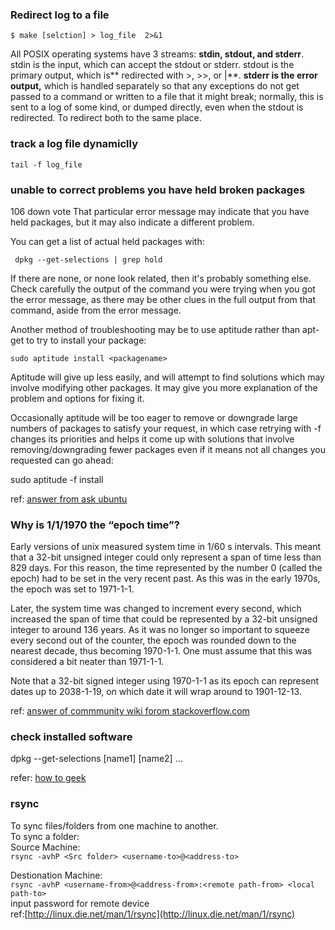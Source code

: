 ### Redirect log to a file ###
```$ make [selction] > log_file  2>&1```  

All POSIX operating systems have 3 streams: **stdin, stdout, and stderr**. stdin is the input, which can accept the stdout or stderr. stdout is the primary output, which is** redirected with >, >>, or |**. **stderr is the error output,** which is handled separately so that any exceptions do not get passed to a command or written to a file that it might break; normally, this is sent to a log of some kind, or dumped directly, even when the stdout is redirected. To redirect both to the same place.

### track a log file dynamiclly ###

``` tail -f log_file ```

### unable to correct problems you have held broken packages ###

106
down vote
That particular error message may indicate that you have held packages, but it may also indicate a different problem.  

You can get a list of actual held packages with:  

`` dpkg --get-selections | grep hold``  

If there are none, or none look related, then it's probably something else. Check carefully the output of the command you were trying when you got the error message, as there may be other clues in the full output from that command, aside from the error message.  

Another method of troubleshooting may be to use aptitude rather than apt-get to try to install your package:  

``sudo aptitude install <packagename>``  

Aptitude will give up less easily, and will attempt to find solutions which may involve modifying other packages. It may give you more explanation of the problem and options for fixing it.  

Occasionally aptitude will be too eager to remove or downgrade large numbers of packages to satisfy your request, in which case retrying with -f changes its priorities and helps it come up with solutions that involve removing/downgrading fewer packages even if it means not all changes you requested can go ahead:

sudo aptitude -f install <packagename>

ref: [answer from ask ubuntu](http://askubuntu.com/questions/223237/unable-to-correct-problems-you-have-held-broken-packages)

### Why is 1/1/1970 the “epoch time”? ###

Early versions of unix measured system time in 1/60 s intervals. This meant that a 32-bit unsigned integer could only represent a span of time less than 829 days. For this reason, the time represented by the number 0 (called the epoch) had to be set in the very recent past. As this was in the early 1970s, the epoch was set to 1971-1-1.  

Later, the system time was changed to increment every second, which increased the span of time that could be represented by a 32-bit unsigned integer to around 136 years. As it was no longer so important to squeeze every second out of the counter, the epoch was rounded down to the nearest decade, thus becoming 1970-1-1. One must assume that this was considered a bit neater than 1971-1-1.  

Note that a 32-bit signed integer using 1970-1-1 as its epoch can represent dates up to 2038-1-19, on which date it will wrap around to 1901-12-13.  

ref: [answer of commmunity wiki forom stackoverflow.com](http://stackoverflow.com/questions/1090869/why-is-1-1-1970-the-epoch-time)

### check installed software ###
dpkg --get-selections [name1] [name2] ...

refer: [how to geek](http://www.howtogeek.com/howto/linux/show-the-list-of-installed-packages-on-ubuntu-or-debian/)

### rsync ###
To sync files/folders from one machine to another.  
To sync a folder:  
Source Machine:  
```rsync -avhP <Src folder> <username-to>@<address-to> ``` 

Destionation Machine:  
```rsync -avhP <username-from>@<address-from>:<remote path-from> <local path-to>```  
input password for remote device  
ref:[http://linux.die.net/man/1/rsync](http://linux.die.net/man/1/rsync)